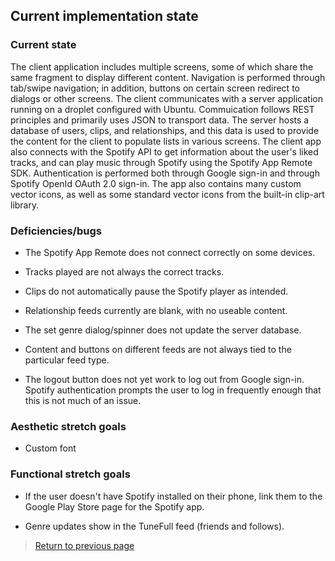 ## Current implementation state

### Current state

The client application includes multiple screens, some of which share the same fragment to display different content. Navigation is performed through tab/swipe navigation; in addition, buttons on certain screen redirect to dialogs or other screens. The client communicates with a server application running on a droplet configured with Ubuntu. Commuication follows REST principles and primarily uses JSON to transport data. The server hosts a database of users, clips, and relationships, and this data is used to provide the content for the client to populate lists in various screens. The client app also connects with the Spotify API to get information about the user's liked tracks, and can play music through Spotify using the Spotify App Remote SDK. Authentication is performed both through Google sign-in and through Spotify OpenId OAuth 2.0 sign-in. The app also contains many custom vector icons, as well as some standard vector icons from the built-in clip-art library.

### Deficiencies/bugs

* The Spotify App Remote does not connect correctly on some devices.

* Tracks played are not always the correct tracks.

* Clips do not automatically pause the Spotify player as intended.

* Relationship feeds currently are blank, with no useable content.

* The set genre dialog/spinner does not update the server database.

* Content and buttons on different feeds are not always tied to the particular feed type.

* The logout button does not yet work to log out from Google sign-in. Spotify authentication prompts the user to log in frequently enough that this is not much of an issue. 

### Aesthetic stretch goals

* Custom font

### Functional stretch goals

* If the user doesn't have Spotify installed on their phone, link them to the Google Play Store page for the Spotify app.

* Genre updates show in the TuneFull feed (friends and follows).

> [Return to previous page](index.md#current-implementation-state)